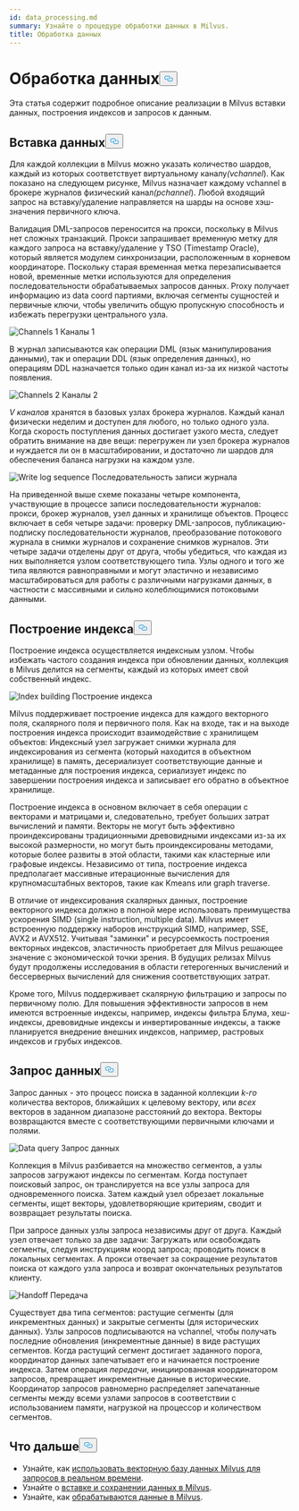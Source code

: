 ```yaml
---
id: data_processing.md
summary: Узнайте о процедуре обработки данных в Milvus.
title: Обработка данных
---
```

<h1 id="Data-Processing" class="common-anchor-header">Обработка данных<button data-href="#Data-Processing" class="anchor-icon" translate="no">
      <svg translate="no"
        aria-hidden="true"
        focusable="false"
        height="20"
        version="1.1"
        viewBox="0 0 16 16"
        width="16"
      >
        <path
          fill="#0092E4"
          fill-rule="evenodd"
          d="M4 9h1v1H4c-1.5 0-3-1.69-3-3.5S2.55 3 4 3h4c1.45 0 3 1.69 3 3.5 0 1.41-.91 2.72-2 3.25V8.59c.58-.45 1-1.27 1-2.09C10 5.22 8.98 4 8 4H4c-.98 0-2 1.22-2 2.5S3 9 4 9zm9-3h-1v1h1c1 0 2 1.22 2 2.5S13.98 12 13 12H9c-.98 0-2-1.22-2-2.5 0-.83.42-1.64 1-2.09V6.25c-1.09.53-2 1.84-2 3.25C6 11.31 7.55 13 9 13h4c1.45 0 3-1.69 3-3.5S14.5 6 13 6z"
        ></path>
      </svg>
    </button></h1><p>Эта статья содержит подробное описание реализации в Milvus вставки данных, построения индексов и запросов к данным.</p>
<h2 id="Data-insertion" class="common-anchor-header">Вставка данных<button data-href="#Data-insertion" class="anchor-icon" translate="no">
      <svg translate="no"
        aria-hidden="true"
        focusable="false"
        height="20"
        version="1.1"
        viewBox="0 0 16 16"
        width="16"
      >
        <path
          fill="#0092E4"
          fill-rule="evenodd"
          d="M4 9h1v1H4c-1.5 0-3-1.69-3-3.5S2.55 3 4 3h4c1.45 0 3 1.69 3 3.5 0 1.41-.91 2.72-2 3.25V8.59c.58-.45 1-1.27 1-2.09C10 5.22 8.98 4 8 4H4c-.98 0-2 1.22-2 2.5S3 9 4 9zm9-3h-1v1h1c1 0 2 1.22 2 2.5S13.98 12 13 12H9c-.98 0-2-1.22-2-2.5 0-.83.42-1.64 1-2.09V6.25c-1.09.53-2 1.84-2 3.25C6 11.31 7.55 13 9 13h4c1.45 0 3-1.69 3-3.5S14.5 6 13 6z"
        ></path>
      </svg>
    </button></h2><p>Для каждой коллекции в Milvus можно указать количество шардов, каждый из которых соответствует виртуальному каналу<em>(vchannel</em>). Как показано на следующем рисунке, Milvus назначает каждому vchannel в брокере журналов физический канал<em>(pchannel</em>). Любой входящий запрос на вставку/удаление направляется на шарды на основе хэш-значения первичного ключа.</p>
<p>Валидация DML-запросов переносится на прокси, поскольку в Milvus нет сложных транзакций. Прокси запрашивает временную метку для каждого запроса на вставку/удаление у TSO (Timestamp Oracle), который является модулем синхронизации, расположенным в корневом координаторе. Поскольку старая временная метка перезаписывается новой, временные метки используются для определения последовательности обрабатываемых запросов данных. Proxy получает информацию из data coord партиями, включая сегменты сущностей и первичные ключи, чтобы увеличить общую пропускную способность и избежать перегрузки центрального узла.</p>
<p>
  
   <span class="img-wrapper"> <img translate="no" src="/docs/v2.5.x/assets/channels_1.jpg" alt="Channels 1" class="doc-image" id="channels-1" />
   </span> <span class="img-wrapper"> <span>Каналы 1</span> </span></p>
<p>В журнал записываются как операции DML (язык манипулирования данными), так и операции DDL (язык определения данных), но операциям DDL назначается только один канал из-за их низкой частоты появления.</p>
<p>
  
   <span class="img-wrapper"> <img translate="no" src="/docs/v2.5.x/assets/channels_2.jpg" alt="Channels 2" class="doc-image" id="channels-2" />
   </span> <span class="img-wrapper"> <span>Каналы 2</span> </span></p>
<p><em>V каналов</em> хранятся в базовых узлах брокера журналов. Каждый канал физически неделим и доступен для любого, но только одного узла. Когда скорость поступления данных достигает узкого места, следует обратить внимание на две вещи: перегружен ли узел брокера журналов и нуждается ли он в масштабировании, и достаточно ли шардов для обеспечения баланса нагрузки на каждом узле.</p>
<p>
  
   <span class="img-wrapper"> <img translate="no" src="/docs/v2.5.x/assets/write_log_sequence.jpg" alt="Write log sequence" class="doc-image" id="write-log-sequence" />
   </span> <span class="img-wrapper"> <span>Последовательность записи журнала</span> </span></p>
<p>На приведенной выше схеме показаны четыре компонента, участвующие в процессе записи последовательности журналов: прокси, брокер журналов, узел данных и хранилище объектов. Процесс включает в себя четыре задачи: проверку DML-запросов, публикацию-подписку последовательности журналов, преобразование потокового журнала в снимки журналов и сохранение снимков журналов. Эти четыре задачи отделены друг от друга, чтобы убедиться, что каждая из них выполняется узлом соответствующего типа. Узлы одного и того же типа являются равноправными и могут эластично и независимо масштабироваться для работы с различными нагрузками данных, в частности с массивными и сильно колеблющимися потоковыми данными.</p>
<h2 id="Index-building" class="common-anchor-header">Построение индекса<button data-href="#Index-building" class="anchor-icon" translate="no">
      <svg translate="no"
        aria-hidden="true"
        focusable="false"
        height="20"
        version="1.1"
        viewBox="0 0 16 16"
        width="16"
      >
        <path
          fill="#0092E4"
          fill-rule="evenodd"
          d="M4 9h1v1H4c-1.5 0-3-1.69-3-3.5S2.55 3 4 3h4c1.45 0 3 1.69 3 3.5 0 1.41-.91 2.72-2 3.25V8.59c.58-.45 1-1.27 1-2.09C10 5.22 8.98 4 8 4H4c-.98 0-2 1.22-2 2.5S3 9 4 9zm9-3h-1v1h1c1 0 2 1.22 2 2.5S13.98 12 13 12H9c-.98 0-2-1.22-2-2.5 0-.83.42-1.64 1-2.09V6.25c-1.09.53-2 1.84-2 3.25C6 11.31 7.55 13 9 13h4c1.45 0 3-1.69 3-3.5S14.5 6 13 6z"
        ></path>
      </svg>
    </button></h2><p>Построение индекса осуществляется индексным узлом. Чтобы избежать частого создания индекса при обновлении данных, коллекция в Milvus делится на сегменты, каждый из которых имеет свой собственный индекс.</p>
<p>
  
   <span class="img-wrapper"> <img translate="no" src="/docs/v2.5.x/assets/index_building.jpg" alt="Index building" class="doc-image" id="index-building" />
   </span> <span class="img-wrapper"> <span>Построение индекса</span> </span></p>
<p>Milvus поддерживает построение индекса для каждого векторного поля, скалярного поля и первичного поля. Как на входе, так и на выходе построения индекса происходит взаимодействие с хранилищем объектов: Индексный узел загружает снимки журнала для индексирования из сегмента (который находится в объектном хранилище) в память, десериализует соответствующие данные и метаданные для построения индекса, сериализует индекс по завершении построения индекса и записывает его обратно в объектное хранилище.</p>
<p>Построение индекса в основном включает в себя операции с векторами и матрицами и, следовательно, требует больших затрат вычислений и памяти. Векторы не могут быть эффективно проиндексированы традиционными древовидными индексами из-за их высокой размерности, но могут быть проиндексированы методами, которые более развиты в этой области, такими как кластерные или графовые индексы. Независимо от типа, построение индекса предполагает массивные итерационные вычисления для крупномасштабных векторов, такие как Kmeans или graph traverse.</p>
<p>В отличие от индексирования скалярных данных, построение векторного индекса должно в полной мере использовать преимущества ускорения SIMD (single instruction, multiple data). Milvus имеет встроенную поддержку наборов инструкций SIMD, например, SSE, AVX2 и AVX512. Учитывая "заминки" и ресурсоемкость построения векторных индексов, эластичность приобретает для Milvus решающее значение с экономической точки зрения. В будущих релизах Milvus будут продолжены исследования в области гетерогенных вычислений и бессерверных вычислений для снижения соответствующих затрат.</p>
<p>Кроме того, Milvus поддерживает скалярную фильтрацию и запросы по первичному полю. Для повышения эффективности запросов в нем имеются встроенные индексы, например, индексы фильтра Блума, хеш-индексы, древовидные индексы и инвертированные индексы, а также планируется внедрение внешних индексов, например, растровых индексов и грубых индексов.</p>
<h2 id="Data-query" class="common-anchor-header">Запрос данных<button data-href="#Data-query" class="anchor-icon" translate="no">
      <svg translate="no"
        aria-hidden="true"
        focusable="false"
        height="20"
        version="1.1"
        viewBox="0 0 16 16"
        width="16"
      >
        <path
          fill="#0092E4"
          fill-rule="evenodd"
          d="M4 9h1v1H4c-1.5 0-3-1.69-3-3.5S2.55 3 4 3h4c1.45 0 3 1.69 3 3.5 0 1.41-.91 2.72-2 3.25V8.59c.58-.45 1-1.27 1-2.09C10 5.22 8.98 4 8 4H4c-.98 0-2 1.22-2 2.5S3 9 4 9zm9-3h-1v1h1c1 0 2 1.22 2 2.5S13.98 12 13 12H9c-.98 0-2-1.22-2-2.5 0-.83.42-1.64 1-2.09V6.25c-1.09.53-2 1.84-2 3.25C6 11.31 7.55 13 9 13h4c1.45 0 3-1.69 3-3.5S14.5 6 13 6z"
        ></path>
      </svg>
    </button></h2><p>Запрос данных - это процесс поиска в заданной коллекции <em>k-го</em> количества векторов, ближайших к целевому вектору, или <em>всех</em> векторов в заданном диапазоне расстояний до вектора. Векторы возвращаются вместе с соответствующими первичными ключами и полями.</p>
<p>
  
   <span class="img-wrapper"> <img translate="no" src="/docs/v2.5.x/assets/data_query.jpg" alt="Data query" class="doc-image" id="data-query" />
   </span> <span class="img-wrapper"> <span>Запрос данных</span> </span></p>
<p>Коллекция в Milvus разбивается на множество сегментов, а узлы запросов загружают индексы по сегментам. Когда поступает поисковый запрос, он транслируется на все узлы запроса для одновременного поиска. Затем каждый узел обрезает локальные сегменты, ищет векторы, удовлетворяющие критериям, сводит и возвращает результаты поиска.</p>
<p>При запросе данных узлы запроса независимы друг от друга. Каждый узел отвечает только за две задачи: Загружать или освобождать сегменты, следуя инструкциям коорд запроса; проводить поиск в локальных сегментах. А прокси отвечает за сокращение результатов поиска от каждого узла запроса и возврат окончательных результатов клиенту.</p>
<p>
  
   <span class="img-wrapper"> <img translate="no" src="/docs/v2.5.x/assets/handoff.jpg" alt="Handoff" class="doc-image" id="handoff" />
   </span> <span class="img-wrapper"> <span>Передача</span> </span></p>
<p>Существует два типа сегментов: растущие сегменты (для инкрементных данных) и закрытые сегменты (для исторических данных). Узлы запросов подписываются на vchannel, чтобы получать последние обновления (инкрементные данные) в виде растущих сегментов. Когда растущий сегмент достигает заданного порога, координатор данных запечатывает его и начинается построение индекса. Затем операция <em>передачи</em>, инициированная координатором запросов, превращает инкрементные данные в исторические. Координатор запросов равномерно распределяет запечатанные сегменты между всеми узлами запросов в соответствии с использованием памяти, нагрузкой на процессор и количеством сегментов.</p>
<h2 id="Whats-next" class="common-anchor-header">Что дальше<button data-href="#Whats-next" class="anchor-icon" translate="no">
      <svg translate="no"
        aria-hidden="true"
        focusable="false"
        height="20"
        version="1.1"
        viewBox="0 0 16 16"
        width="16"
      >
        <path
          fill="#0092E4"
          fill-rule="evenodd"
          d="M4 9h1v1H4c-1.5 0-3-1.69-3-3.5S2.55 3 4 3h4c1.45 0 3 1.69 3 3.5 0 1.41-.91 2.72-2 3.25V8.59c.58-.45 1-1.27 1-2.09C10 5.22 8.98 4 8 4H4c-.98 0-2 1.22-2 2.5S3 9 4 9zm9-3h-1v1h1c1 0 2 1.22 2 2.5S13.98 12 13 12H9c-.98 0-2-1.22-2-2.5 0-.83.42-1.64 1-2.09V6.25c-1.09.53-2 1.84-2 3.25C6 11.31 7.55 13 9 13h4c1.45 0 3-1.69 3-3.5S14.5 6 13 6z"
        ></path>
      </svg>
    </button></h2><ul>
<li>Узнайте, как <a href="https://milvus.io/blog/deep-dive-5-real-time-query.md">использовать векторную базу данных Milvus для запросов в реальном времени</a>.</li>
<li>Узнайте о <a href="https://milvus.io/blog/deep-dive-4-data-insertion-and-data-persistence.md">вставке и сохранении данных в Milvus</a>.</li>
<li>Узнайте, как <a href="https://milvus.io/blog/deep-dive-3-data-processing.md">обрабатываются данные в Milvus</a>.</li>
</ul>
